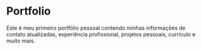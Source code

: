 # Portfolio

Este é meu primeiro portfólio pessoal contendo minhas informações de contato atualizadas, experiência profissional, projetos pessoais, currículo e muito mais.
